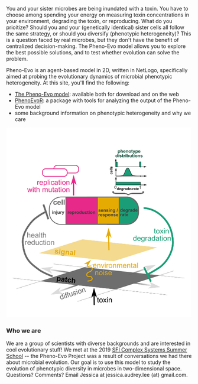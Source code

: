You and your sister microbes are being inundated with a toxin. You have to choose among spending your energy on measuring toxin concentrations in your environment, degrading the toxin, or reproducing. What do you prioitize? Should you and your (genetically identical) sister cells all follow the same strategy, or should you diversify (phenotypic heterogeneity)? This is a question faced by real microbes, but they don't have the benefit of centralized decision-making. The Pheno-Evo model allows you to explore the best possible solutions, and to test whether evolution can solve the problem.

Pheno-Evo is an agent-based model in 2D, written in NetLogo, specifically aimed at probing the evolutionary dynamics of microbial phenotypic heterogeneity. At this site, you'll find the following:
* [The Pheno-Evo model](https://ritwikavps.github.io/pheno-evo.github.io/netlogomodel): available both for download and on the web
* [PhenoEvoR](https://ritwikavps.github.io/pheno-evo.github.io/about_PhenoEvoR): a package with tools for analyzing the output of the Pheno-Evo model
* some background information on phenotypic heterogeneity and why we care

<img src="/images/schematic_200207.png" width="500">

### Who we are

We are a group of scientists with diverse backgrounds and are interested in cool evolutionary stuff! We met at the 2019 [SFI Complex Systems Summer School](https://www.santafe.edu/engage/learn/schools/sfi-complex-systems-summer-school) -- the Pheno-Evo Project was a result of conversations we had there about microbial evolution. Our goal is to use this model to study the evolution of phenotypic diversity in microbes in two-dimensional space. Questions? Comments? Email Jessica at jessica.audrey.lee (at) gmail.com.
